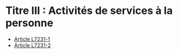 # Titre III : Activités de services à la personne 

* [Article L7231-1](./LEGIARTI000006904693.md)
* [Article L7231-2](./LEGIARTI000006904694.md)
